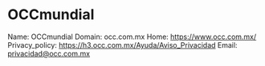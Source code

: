 
# OCCmundial

Name: OCCmundial
Domain: occ.com.mx
Home: https://www.occ.com.mx/
Privacy_policy: https://h3.occ.com.mx/Ayuda/Aviso_Privacidad
Email: privacidad@occ.com.mx
